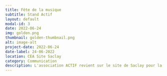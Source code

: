 ```yaml
---
title: Fête de la musique
subtitle: Stand Actif
layout: default
modal-id: 3
date: 2022-06-24
img: golden.png
thumbnail: golden-thumbnail.png
alt: image-alt
project-date: 2022-06-24
date-label: 24-06-2022
location: CEA Site Saclay
category: Communication
description: L'association ACTIF revient sur le site de Saclay pour la fête de la musique 🎼 🎷 ! Viens nous voir sur notre stand entre midi et deux le 24 juin !! Tu as des idées de projets associatifs ? Tu veux t'engager auprès d'une équipe motivée ? Viens nous rencontrer !
---
```

